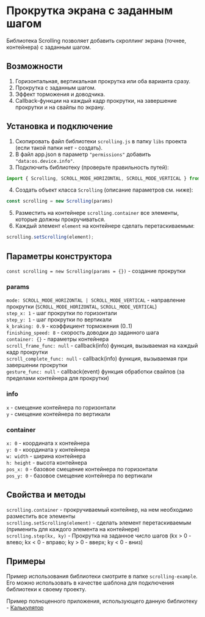 # Прокрутка экрана с заданным шагом

Библиотека Scrolling позволяет добавить скроллинг экрана (точнее, контейнера) с заданным шагом.

## Возможности

1. Горизонтальная, вертикальная прокрутка или оба варианта сразу.
2. Прокрутка с заданным шагом.
3. Эффект торможения и доводчика.
4. Callback-функции на каждый кадр прокрутки, на завершение прокрутки и на свайпы по экрану.

## Установка и подключение

1. Скопировать файл библиотеки `scrolling.js` в папку `libs` проекта (если такой папки нет - создать).
2. В файл app.json в параметр `"permissions"` добавить `"data:os.device.info"`.
3. Подключить библиотеку (проверьте правильность путей):
```js
import { Scrolling, SCROLL_MODE_HORIZONTAL, SCROLL_MODE_VERTICAL } from '../libs/scrolling'
```
4. Создать объект класса `Scrolling` (описание параметров см. ниже):
```js
const scrolling = new Scrolling(params)
```
5. Разместить на контейнере `scrolling.container` все элементы, которые должны прокручиваться.
6. Каждый элемент `element` на контейнере сделать перетаскиваемым:
```js
scrolling.setScrolling(element);
```

## Параметры конструктора

`const scrolling = new Scrolling(params = {})` - создание прокрутки

### params
`mode: SCROLL_MODE_HORIZONTAL | SCROLL_MODE_VERTICAL` - направление прокрутки (`SCROLL_MODE_HORIZONTAL`, `SCROLL_MODE_VERTICAL`)  
`step_x: 1` - шаг прокрутки по горизонтали  
`step_y: 1` - шаг прокрутки по вертикали  
`k_braking: 0.9` - коэффициент торможения (0..1)  
`finishing_speed: 8` - скорость доводки до заданного шага  
`container: {}` - параметры контейнера  
`scroll_frame_func: null` - callback(info) функция, вызываемая на каждый кадр прокрутки  
`scroll_complete_func: null` - callback(info) функция, вызываемая при завершении прокрутки  
`gesture_func: null` - callback(event) функция обработки свайпов (за пределами контейнера для прокрутки)  

### info
`x` - смещение контейнера по горизонтали  
`y` - смещение контейнера по вертикали  

### container
`x: 0` - координата x контейнера  
`y: 0` - координата y контейнера  
`w: width` - ширина контейнера  
`h: height` - высота контейнера  
`pos_x: 0` - базовое смещение контейнера по горизонтали  
`pos_y: 0` - базовое смещение контейнера по вертикали  

## Свойства и методы
`scrolling.container` - прокручиваемый контейнер, на нем необходимо разместить все элементы  
`scrolling.setScrolling(element)` - сделать элемент перетаскиваемым (применить для каждого элемента на контейнере)  
`scrolling.step(kx, ky)` - Прокрутка на заданное число шагов (kx > 0 - влево; kx < 0 - вправо; ky > 0 - вверх; ky < 0 - вниз)  

## Примеры

Пример использования библиотеки смотрите в папке `scrolling-example`. Его можно использовать в качестве шаблона для подключения библиотеки к своему проекту.

Пример полноценного приложения, использующего данную библиотеку - [Калькулятор](https://github.com/Arigato-Software/zeppos-calc-app)
